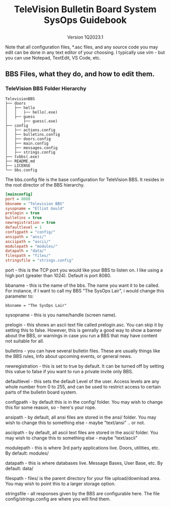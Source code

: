 # <p style="text-align: center;">TeleVision Bulletin Board System<br>SysOps Guidebook</p>
<p style="text-align: center;">Version 1Q2023.1</p>

Note that all configuration files, *.asc files, and any source code you may edit can be done in any text editor of your choosing.  I typically use vim - but you can use Notepad, TextEdit, VS Code, etc.

## BBS Files, what they do, and how to edit them.

### TeleVision BBS Folder Hierarchy
```
TelevisionBBS
├── doors
│   ├── hello
│   │   ├── hello(.exe)
│   ├── guess
│       ├── guess(.exe)
├── config
│   ├── actions.config
│   ├── bulletins.config
│   ├── doors.config
│   ├── main.config
│   ├── messages.config
│   ├── strings.config
├── tvbbs(.exe)
├── README.md
├── LICENSE 
└── bbs.config
```

The bbs.config file is the base configuration for TeleVision BBS.
It resides in the root director of the BBS hierarchy.

```ini
[mainconfig]
port = 8080
bbsname = "Television BBS"
sysopname = "Elliot Gould"
prelogin = true
bulletins = true
newregistration = true
defaultlevel = 1
configpath = "config/"
ansipath = "ansi/"
asciipath = "ascii/"
modulepath = "modules/"
datapath = "data/"
filespath = "files/"
stringsfile = "strings.config"
```
port - this is the TCP port you would like your BBS to listen on.  I like using a high port (greater than 1024).  Default is port 8080.

bbaname - this is the name of the bbs.  The name you want it to be called.  For instance, if I want to call my BBS "The SysOps Lair", i would change this parameter to:

```
bbsname = "The SysOps Lair"
```

sysopname - this is you name/handle (screen name).

prelogin - this shows an ascii text file called prelogin.asc.  You can skip it by setting this to false.  However, this is genrally a good way to show a banner about the BBS, or warnings in case you run a BBS that may have content not suitable for all.

bulletins - you can have several bulletin files.  These are usually things like the BBS rules, Info about upcoming events, or general news.

newregistration - this is set to true by default.  It can be turned off by setting this value to false if you want to run a private invite only BBS.

defaultlevel - this sets the default Level of the user. Access levels are any whole number from 0 to 255, and can be used to restrict access to certain parts of the bulletin board system.

configpath - by default this is in the config/ folder. You may wish to change this for some reason, so - here's your rope.

ansipath - by default, all ansi files are stored in the ansi/ folder.  You may wish to change this to something else - maybe "text/ansi" .. or not.

asciipath - by default, all ascii text files are stored in the ascii/ folder.  You may wish to change this to something else - maybe "text/ascii"

modulepath - this is where 3rd party applications live.  Doors, utilities, etc. By default: modules/

datapath - this is where databases live. Message Bases, User Base, etc. By default: data/

filespath - files/ is the parent directory for your file upload/download area.  You may wish to point this to a larger storage option.

stringsfile - all responses given by the BBS are configurable here.  The file config/strings.config are where you will find them.  
